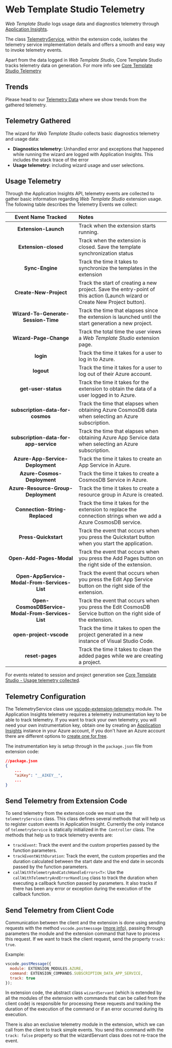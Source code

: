 # Web Template Studio Telemetry

*Web Template Studio* logs usage data and diagnostics telemetry through [Application Insights](https://azure.microsoft.com/en-us/services/monitor/).

The class [TelemetryService](../src/extension/src/telemetry/telemetryService.ts), within the extension code, isolates the telemetry service implementation details and offers a smooth and easy way to invoke telemetry events.

Apart from the data logged in *Web Template Studio*, Core Template Studio tracks telemetry data on generation. For more info see [Core Template Studio Telemetry](https://github.com/microsoft/CoreTemplateStudio/blob/dev/docs/telemetry.md)

## Trends

Please head to our [Telemetry Data](telemetryData.md) where we show trends from the gathered telemetry.

## Telemetry Gathered

The wizard for *Web Template Studio* collects basic diagnostics telemetry and usage data:

- **Diagnostics telemetry:** Unhandled error and exceptions that happened while running the
  wizard are logged with Application Insights. This includes the stack trace of the error
- **Usage telemetry:** including wizard usage and user selections.

## Usage Telemetry

Through the Application Insights API, telemetry events are collected to gather basic information regarding *Web Template Studio* extension usage. The following table describes the Telemetry Events we collect:

|Event Name Tracked |Notes |
|:-------------:|:-----|
|**Extension-Launch**|Track when the extension starts running.|
|**Extension-closed**|Track when the extension is closed. Save the template synchronization status|
|**Sync-Engine**|Track the time it takes to synchronize the templates in the extension|
|**Create-New-Project**|Track the start of creating a new project. Save the entry-point of this action (Launch wizard or Create New Project button).|
|**Wizard-To-Generate-Session-Time**|Track the time that elapses since the extension is launched until the start generation a new project.|
|**Wizard-Page-Change**|Track the total time the user views a *Web Template Studio* extension page.|
|**login**|Track the time it takes for a user to log in to Azure.|
|**logout**|Track the time it takes for a user to log out of their Azure account.|
|**get-user-status**|Track the time it takes for the extension to obtain the data of a user logged in to Azure.|
|**subscription-data-for-cosmos**|Track the time that elapses when obtaining Azure CosmosDB data when selecting an Azure subscription.|
|**subscription-data-for-app-service**|Track the time that elapses when obtaining Azure App Service data when selecting an Azure subscription.|
|**Azure-App-Service-Deployment**|Track the time it takes to create an App Service in Azure.|
|**Azure-Cosmos-Deployment**|Track the time it takes to create a CosmosDB Service in Azure.|
|**Azure-Resource-Group-Deployment**|Track the time it takes to create a resource group in Azure is created.|
|**Connection-String-Replaced**|Track the time it takes for the extension to replace the connection strings when we add a Azure CosmosDB service.|
|**Press-Quickstart**|Track the event that occurs when you press the Quickstart button when you start the application.|
|**Open-Add-Pages-Modal**|Track the event that occurs when you press the Add Pages button on the right side of the extension.|
|**Open-AppService-Modal-From-Services-List**|Track the event that occurs when you press the Edit App Service button on the right side of the extension.|
|**Open-CosmosDBService-Modal-From-Services-List**|Track the event that occurs when you press the Edit CosmosDB Service button on the right side of the extension.|
|**open-project-vscode**|Track the time it takes to open the project generated in a new instance of Visual Studio Code.|
|**reset-pages**|Track the time it takes to clean the added pages while we are creating a project.|

For events related to session and project generation see [Core Template Studio -  Usage telemetry collected](https://github.com/microsoft/CoreTemplateStudio/blob/dev/docs/telemetry.md#usage-telemetry-collected). 

## Telemetry Configuration

The TelemetryService class use [vscode-extension-telemetry](https://www.npmjs.com/package/vscode-extension-telemetry) module. The Application Insights telemetry requires a telemetry instrumentation key to be able to track telemetry. If you want to track your own telemetry, you will need your own instrumentation key, obtain one by creating an [Application Insights](https://docs.microsoft.com/azure/application-insights/app-insights-asp-net) instance in your Azure account, if you don't have an Azure account there are different options to [create one for free](https://azure.microsoft.com/en-us/free/).

The instrumentation key is setup through in the `package.json` file from extension code:

``` json
//package.json
{
    ...
    "aiKey": "__AIKEY__",
    ...
}
```
## Send Telemetry from Extension Code

To send telemetry from the extension code we must use the `telemetryService` class. This class defines several methods that will help us to register custom events in Application Insight. Currently the only instance of `telemetryService` is statically initialized in the` Controller` class. The methods that help us to track telemetry events are:

- `trackEvent`: Track the event and the custom properties passed by the function parameters.
- `trackEventWithDuration`: Track the event, the custom properties and the duration calculated between the start date and the end date in seconds passed by the function parameters.
- `callWithTelemetryAndCatchHandleErrors<T>`: Use the `callWithTelemetryAndErrorHandling` class to track the duration when executing a callback function passed by parameters. It also tracks if there has been any error or exception during the execution of the callback function.


## Send Telemetry from Client Code

Communication between the client and the extension is done using sending requests with the method `vscode.postmessage` ([more info](https://code.visualstudio.com/api/extension-guides/webview#passing-messages-from-an-extension-to-a-webview)), passing through parameters the module and the extension command that have to process this request. If we want to track the client request, send the property `track: true`. 

Example:

```javascript
vscode.postMessage({
  module: EXTENSION_MODULES.AZURE,
  command: EXTENSION_COMMANDS.SUBSCRIPTION_DATA_APP_SERVICE,
  track: true
});
```

In extension code, the abstract class `wizardServant` (which is extended by all the modules of the extension with commands that can be called from the client code) is responsible for processing these requests and tracking the duration of the execution of the command or if an error occurred during its execution.

There is also an exclusive telemetry module in the extension, which we can call from the client to track simple events. You send this command with the `track: false` property so that the wizardServant class does not re-trace the event.
